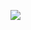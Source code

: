 ![](https://komarev.com/ghpvc/?username=ChanJoon&color=AAD9BB&style=for-the-badge)

<!-- ![](https://komarev.com/ghpvc/?username=your-github-username&label=PROFILE+VIEWS) -->
